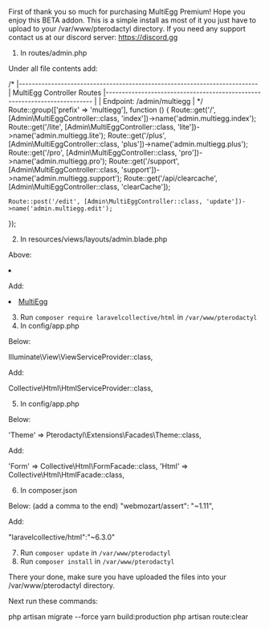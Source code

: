 First of thank you so much for purchasing MultiEgg Premium! Hope you enjoy this BETA addon. This is a simple install as most of it you just have to upload to your /var/www/pterodactyl directory. If you need any support contact us at our discord server: https://discord.gg



1. In routes/admin.php

Under all file contents add:

/*
|--------------------------------------------------------------------------
| MultiEgg Controller Routes
|--------------------------------------------------------------------------
|
| Endpoint: /admin/multiegg
|
*/
Route::group(['prefix' => 'multiegg'], function () {
    Route::get('/', [Admin\MultiEggController::class, 'index'])->name('admin.multiegg.index');
    Route::get('/lite', [Admin\MultiEggController::class, 'lite'])->name('admin.multiegg.lite');
    Route::get('/plus', [Admin\MultiEggController::class, 'plus'])->name('admin.multiegg.plus');
    Route::get('/pro', [Admin\MultiEggController::class, 'pro'])->name('admin.multiegg.pro');
    Route::get('/support', [Admin\MultiEggController::class, 'support'])->name('admin.multiegg.support');
    Route::get('/api/clearcache', [Admin\MultiEggController::class, 'clearCache']);

    Route::post('/edit', [Admin\MultiEggController::class, 'update'])->name('admin.multiegg.edit');
});


2. In resources/views/layouts/admin.blade.php

Above:

<li class="{{ ! starts_with(Route::currentRouteName(), 'admin.nests') ?: 'active' }}">

Add:

<li class="{{ ! starts_with(Route::currentRouteName(), 'admin.multiegg') ?: 'active' }}">
                            <a href="{{ route('admin.multiegg.index') }}">
                                <i class="fa fa-gears"></i> <span>MultiEgg</span>
                            </a>
                        </li>

3. Run `composer require laravelcollective/html` in `/var/www/pterodactyl`
4. In config/app.php

Below: 

Illuminate\View\ViewServiceProvider::class,

Add:

Collective\Html\HtmlServiceProvider::class,

5. In config/app.php

Below:

'Theme' => Pterodactyl\Extensions\Facades\Theme::class,

Add:

'Form' => Collective\Html\FormFacade::class,
'Html' => Collective\Html\HtmlFacade::class,

6. In composer.json

Below:
(add a comma to the end)
"webmozart/assert": "~1.11",

Add: 

"laravelcollective/html":"~6.3.0"

7. Run `composer update` in `/var/www/pterodactyl`
8. Run `composer install` in `/var/www/pterodactyl`



There your done, make sure you have uploaded the files into your /var/www/pterodactyl directory.

Next run these commands:

php artisan migrate --force
yarn build:production
php artisan route:clear
